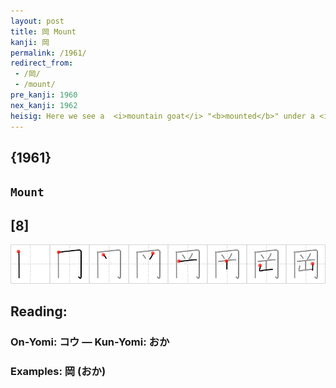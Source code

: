 ```yaml
---
layout: post
title: 岡 Mount
kanji: 岡
permalink: /1961/
redirect_from:
 - /岡/
 - /mount/
pre_kanji: 1960
nex_kanji: 1962
heisig: Here we see a  <i>mountain goat</i> "<b>mounted</b>" under a <i>glass canopy</i>. In this and the following frames, think of a particular <b>Mount</b> you know.
---
```


## {1961}

## `Mount`

## [8]

<div class="stroke"><img src="../images/E5B2A1.png" /></div>

## Reading:

### On-Yomi: コウ &mdash; Kun-Yomi: おか

### Examples: 岡 (おか)

